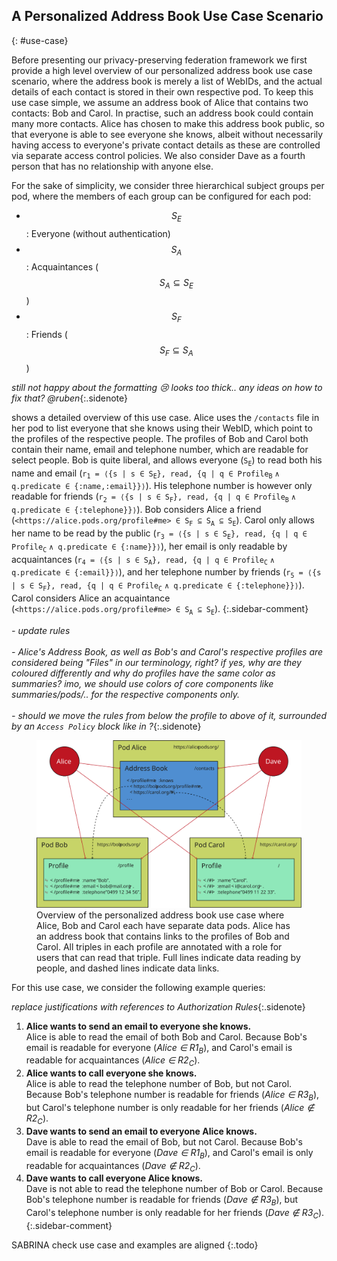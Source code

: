 ## A Personalized Address Book Use Case Scenario
{: #use-case}

Before presenting our privacy-preserving federation framework we first provide a high level overview of our personalized address book use case scenario,
where the address book is merely a list of WebIDs,
and the actual details of each contact is stored in their own respective pod.
To keep this use case simple, we assume an address book of Alice that contains two contacts: Bob and Carol.
In practise, such an address book could contain many more contacts.
Alice has chosen to make this address book public,
so that everyone is able to see everyone she knows,
albeit without necessarily having access to everyone's private contact details as these are controlled via separate access control policies.
We also consider Dave as a fourth person that has no relationship with anyone else.

For the sake of simplicity, we consider three hierarchical subject groups per pod,
where the members of each group can be configured for each pod:

- $$S_E$$: Everyone (without authentication)
- $$S_A$$: Acquaintances ($$S_A \subseteq S_E$$)
- $$S_F$$: Friends ($$S_F \subseteq S_A$$)



<!--
{::options parse_block_html="true" /}
<div class="bs-callout bs-callout-info">
  <strong>Roles, Rules and Confusion</strong>\\
  Later on (i.e., [](#access-policy-specification)) we use `R1C, R2B, etc.` to indicate `Rules` of Carol, Bob,... Also, the current description above may be focusing too much on the **Role** part, rather than roles being just one of the aspects of a policy.. What about something along the lines of:

- a policy `p` consisting of a set of rules `R` where each rule `r` is represented as \\
  a tuple `r = ⟨t, s, a, o⟩` with
  - `t ∈ {perm,proh,obl}` - specifying the `type` of the rule \*
  - `s` - the party/user/group... to which this rule applies to (WHO)
  - `a` - the action/mode/... to be executed (HOW)
  - `o` - the resource/asset/asset group/... in question (WHAT)

\* TBD → only required if we want to add the concept of _obligations_ at some point too.. otherwise, every `r` would represent an explicit permission, thus if there's no applicable rule for a request the request should be denied (prohibition)

</div>

{::options parse_block_html="false" /} -->

*still not happy about the formatting 😢 looks too thick.. any ideas on how to fix that? @ruben*{:.sidenote}

[](#figure-use-case) shows a detailed overview of this use case.
Alice uses the `/contacts` file in her pod to list everyone that she knows using their WebID,
which point to the profiles of the respective people.
The profiles of Bob and Carol both contain their name, email and telephone number,
which are readable for select people.
Bob is quite liberal, and allows everyone (`S`<sub>`E`</sub>) to read both his name and email (`r`<sub>`1`</sub>` = ⟨{s | s ∈ S`<sub>`E`</sub>`}, read, {q | q ∈ Profile`<sub>`B`</sub> `∧ q.predicate ∈ {:name,:email}}⟩`).
His telephone number is however only readable for friends  (`r`<sub>`2`</sub>` = ⟨{s | s ∈ S`<sub>`F`</sub>`}, read, {q | q ∈ Profile`<sub>`B`</sub> `∧ q.predicate ∈ {:telephone}}⟩`).
Bob considers Alice a friend (`<https://alice.pods.org/profile#me> ∈ S`<sub>`F`</sub>` ⊆ S`<sub>`A`</sub>` ⊆ S`<sub>`E`</sub>).
Carol only allows her name to be read by the public (`r`<sub>`3`</sub>` = ⟨{s | s ∈ S`<sub>`E`</sub>`}, read, {q | q ∈ Profile`<sub>`C`</sub> `∧ q.predicate ∈ {:name}}⟩`), her email is only readable by acquaintances (`r`<sub>`4`</sub>` = ⟨{s | s ∈ S`<sub>`A`</sub>`}, read, {q | q ∈ Profile`<sub>`C`</sub> `∧ q.predicate ∈ {:email}}⟩`),
and her telephone number by friends  (`r`<sub>`5`</sub>` = ⟨{s | s ∈ S`<sub>`F`</sub>`}, read, {q | q ∈ Profile`<sub>`C`</sub> `∧ q.predicate ∈ {:telephone}}⟩`).
Carol considers Alice an acquaintance (`<https://alice.pods.org/profile#me> ∈ S`<sub>`A`</sub>` ⊆ S`<sub>`E`</sub>).
{:.sidebar-comment}


*- update rules <br/><br/>- Alice's Address Book, as well as Bob's and Carol's respective profiles are considered being "Files" in our terminology, right? if yes, why are they coloured differently and why do profiles have the same color as summaries? imo, we should use colors of core components like summaries/pods/.. for the respective components only. <br/><br/>- should we move the rules from below the profile to above of it, surrounded by an `Access Policy` block like in [](#figure-request-processing)?*{:.sidenote}

<figure id="figure-use-case" class="sidebar-comment">
<img src="img/use-case.svg" alt="[Personal Address Book]" class="figure-width-twothird">
<figcaption markdown="block">
Overview of the personalized address book use case where Alice, Bob and Carol each have separate data pods.
Alice has an address book that contains links to the profiles of Bob and Carol.
All triples in each profile are annotated with a role for users that can read that triple.
Full lines indicate data reading by people,
and dashed lines indicate data links.
</figcaption>
</figure>

<!--

**Bob is quite liberal, and allows everyone to read both his name and email.**

- \$$r1_B = \langle\{s\;\vert\;s \in S_E\}, read, \{o\;\vert\;o \in File_B \wedge o \subseteq \{name, email\}\}\rangle$$

**His telephone number is however only readable for friends.**

- `r2`<sub>`B`</sub> `= ⟨{s | s ∈ Friends`<sub>`C`</sub>`}, read, {o | o ∈ File`<sub>`Friends`<sub>`B`</sub></sub>`∧ o ⊆ {telephone number}⟩`

**Bob considers Alice a friend**

- `Alice ∈ S`<sub>`F`</sub>`, S`<sub>`F`</sub>`⊆ S`<sub>`A`</sub>`⊆ S`<sub>`E`</sub>
- `Alice ∈ S`<sub>`F`</sub>`, Alice ∈ S`<sub>`A`</sub>`, Alice ∈ S`<sub>`E`</sub>
- `{Alice} ⊆ S`<sub>`F`</sub>` ⊆ S`<sub>`A`</sub>`⊆ S`<sub>`E`</sub>


**Carol allows only her name to be read by the public**

- `r1`<sub>`C`</sub> `= ⟨{s | s ∈ Everyone}, read, {o | o ∈ File`<sub>`Everyone`</sub>`∧ o ⊆ name}⟩`

**Her email is only readable by acquaintances**

- `r2`<sub>`C`</sub> `= ⟨{s | s ∈ Acquaintances`<sub>`C`</sub>`}, read, {o | o ∈ File`<sub>`Acquaintances`<sub>`C`</sub></sub>`∧ o ⊆ email}⟩`

**Her telephone number is readable by friends only**

- `r3`<sub>`C`</sub> `= ⟨{s | s ∈ Friends`<sub>`C`</sub>`}, read, {o | o ∈ File`<sub>`Friends`<sub>`C`</sub></sub>`∧ o ⊆ telephone number}⟩`

**Carol considers Alice a acquaintance**

- Alice $$\in S_A\subseteq S_E$$
- Alice $$\notin S_F$$, Alice $$\in S_A$$, Alice $$\in S_E$$ -->

For this use case, we consider the following example queries:

*replace justifications with references to Authorization Rules*{:.sidenote}

1. **Alice wants to send an email to everyone she knows.**
   <br />
   Alice is able to read the email of both Bob and Carol.
   Because Bob's email is readable for everyone (_Alice ∈ R1<sub>B</sub>_),
   and Carol's email is readable for acquaintances (_Alice ∈ R2<sub>C</sub>_).
2. **Alice wants to call everyone she knows.**
   <br />
   Alice is able to read the telephone number of Bob, but not Carol.
   Because Bob's telephone number is readable for friends (_Alice ∈ R3<sub>B</sub>_),
   but Carol's telephone number is only readable for her friends (_Alice ∉ R2<sub>C</sub>_).
3. **Dave wants to send an email to everyone Alice knows.**
   <br />
   Dave is able to read the email of Bob, but not Carol.
   Because Bob's email is readable for everyone (_Dave ∈ R1<sub>B</sub>_),
   and Carol's email is only readable for acquaintances (_Dave ∉ R2<sub>C</sub>_).
4. **Dave wants to call everyone Alice knows.**
   <br />
   Dave is not able to read the telephone number of Bob or Carol.
   Because Bob's telephone number is readable for friends (_Dave ∉ R3<sub>B</sub>_),
   but Carol's telephone number is only readable for her friends (_Dave ∉ R3<sub>C</sub>_).
{:.sidebar-comment}

SABRINA check use case and examples are aligned
{:.todo}
